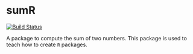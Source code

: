 # sumR

[![Build Status](https://travis-ci.org/becarioprecario/sumR.svg?branch=master)](https://travis-ci.org/becarioprecario/sumR)

A package to compute the sum of two numbers.  This package is used to teach how
to create `R` packages.

